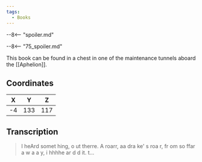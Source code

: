 ```yaml
---
tags:
  - Books
---
```


--8<-- "spoiler.md"

--8<-- "75_spoiler.md"

This book can be found in a chest in one of the maintenance tunnels aboard the [[Aphelion]].

## Coordinates
| **X** | **Y** | **Z** |
| :---: | :---: | :---: |
|  -4   |  133  |  117  |

## Transcription
> I heArd somet hing, o ut therre. A roarr, aa dra ke' s roa r, fr om so ffar a w a  a y, i hhhhe ar  d  d it. t...
